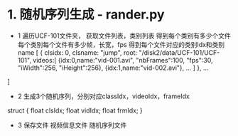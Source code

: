 # 1. 随机序列生成 - rander.py

* 1 遍历UCF-101文件夹，
获取文件列表，类别列表
得到每个类别有多少个文件
每个类别每个文件有多少帧，长宽，fps
得到每个文件对应的类别Idx和类别name
[
	{
		clsidx: 0,
		clsname: "jump",
		root: "/disk2/data/UCF-101/UCF-101",
		videos:[
		{idx:0,name:"vid-001.avi", "nbFrames":100, "fps":30, "iWidth":256, "iHeight":256},
		{idx:1,name:"vid-002.avi"},
		...
		]
	},
	...

]

* 2 生成3个随机序列，分别对应classIdx，videoIdx，frameIdx

struct {
	float clsIdx;
	float vidIdx;
	float frmIdx;
}


* 3 保存文件
	视频信息文件
	随机序列文件
